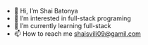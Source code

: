 - 👋 Hi, I’m Shai Batonya
- 👀 I’m interested in full-stack programing
- 🌱 I’m currently learning full-stack
- 📫 How to reach me shaisvili09@gamil.com

<!---
shaisvili/shaisvili is a ✨ special ✨ repository because its `README.md` (this file) appears on your GitHub profile.
You can click the Preview link to take a look at your changes.
--->
